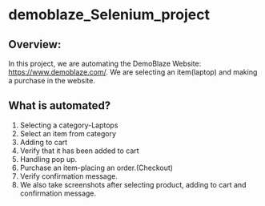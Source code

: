 # demoblaze_Selenium_project
## Overview:
In this project, we are automating the DemoBlaze Website: https://www.demoblaze.com/. We are selecting an item(laptop) and making a purchase in the website.
## What is automated?
1. Selecting a category-Laptops
2. Select an item from category
3. Adding to cart
4. Verify that it has been added to cart
5. Handling pop up.
6. Purchase an item-placing an order.(Checkout)
7. Verify confirmation message.
8. We also take screenshots after selecting product, adding to cart and confirmation message.
## 

   

